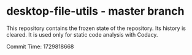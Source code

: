 # desktop-file-utils - master branch

This repository contains the frozen state of the repository.
Its history is cleared. It is used only for static code
analysis with Codacy.

Commit Time: 1729818668